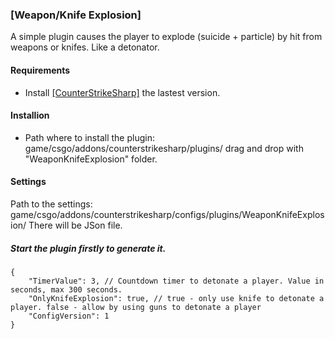 ### [Weapon/Knife Explosion]
A simple plugin causes the player to explode (suicide + particle) by hit from weapons or knifes. Like a detonator.

#### Requirements
* Install <a href="https://github.com/roflmuffin/CounterStrikeSharp" target="_blank">[CounterStrikeSharp]</a> the lastest version.

#### Installion
* Path where to install the plugin: game/csgo/addons/counterstrikesharp/plugins/ drag and drop with "WeaponKnifeExplosion" folder.

#### Settings
Path to the settings: game/csgo/addons/counterstrikesharp/configs/plugins/WeaponKnifeExplosion/ There will be JSon file.

##### Start the plugin firstly to generate it.

  	{
		"TimerValue": 3, // Countdown timer to detonate a player. Value in seconds, max 300 seconds.
  		"OnlyKnifeExplosion": true, // true - only use knife to detonate a player. false - allow by using guns to detonate a player
		"ConfigVersion": 1
  	}
